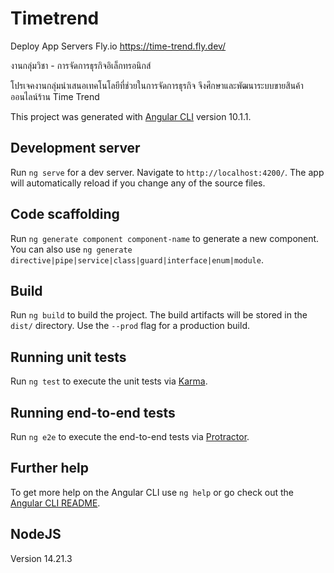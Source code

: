 # Timetrend

Deploy App Servers Fly.io https://time-trend.fly.dev/

งานกลุ่มวิชา - การจัดการธุรกิจอิเล็กทรอนิกส์

โปรเจคงานกลุ่มนำเสนอเทคโนโลยีที่ช่วยในการจัดการธุรกิจ จึงศึกษาและพัฒนาระบบขายสินค้าออนไลน์ร้าน Time Trend

This project was generated with [Angular CLI](https://github.com/angular/angular-cli) version 10.1.1.

## Development server

Run `ng serve` for a dev server. Navigate to `http://localhost:4200/`. The app will automatically reload if you change any of the source files.

## Code scaffolding

Run `ng generate component component-name` to generate a new component. You can also use `ng generate directive|pipe|service|class|guard|interface|enum|module`.

## Build

Run `ng build` to build the project. The build artifacts will be stored in the `dist/` directory. Use the `--prod` flag for a production build.

## Running unit tests

Run `ng test` to execute the unit tests via [Karma](https://karma-runner.github.io).

## Running end-to-end tests

Run `ng e2e` to execute the end-to-end tests via [Protractor](http://www.protractortest.org/).

## Further help

To get more help on the Angular CLI use `ng help` or go check out the [Angular CLI README](https://github.com/angular/angular-cli/blob/master/README.md).

## NodeJS

Version 14.21.3
